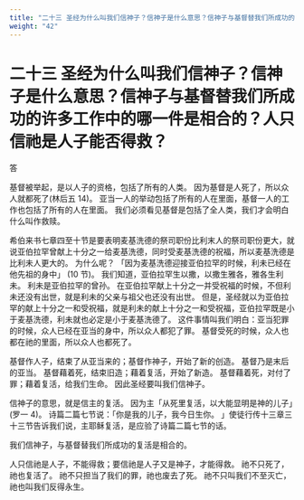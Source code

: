 ```yaml
---
title: "二十三 圣经为什么叫我们信神子？信神子是什么意思？信神子与基督替我们所成功的许多工作中的哪一件是相合的？人只信祂是人子能否得救？"
weight: "42"
---
```


# 二十三 圣经为什么叫我们信神子？信神子是什么意思？信神子与基督替我们所成功的许多工作中的哪一件是相合的？人只信祂是人子能否得救？

答

基督被举起，是以人子的资格，包括了所有的人类。
因为基督是人死了，所以众人就都死了(林后五 14)。
亚当一人的举动包括了所有的人在里面，基督一人的工作也包括了所有的人在里面。
我们必须看见基督是包括了全人类，我们才会明白什么叫作救赎。

希伯来书七章四至十节是要表明麦基洗德的祭司职份比利末人的祭司职份更大，就说亚伯拉罕曾献上十分之一给麦基洗德，同时受麦基洗德的祝福，所以麦基洗德是比利未人更大的。
为什么呢？
「因为麦基洗德迎接亚伯拉罕的时候，利未已经在他先祖的身中」
(10 节)。
我们知道，亚伯拉罕生以撒，以撒生雅各，雅各生利未。
利未是亚伯拉罕的曾孙。
在亚伯拉罕献上十分之一并受祝福的时候，不但利未还没有出世，就是利未的父亲与祖父也还没有出世。
但是，圣经就以为亚伯拉罕的献上十分之一和受祝福，就是利未的献上十分之一和受祝福，亚伯拉罕既是小于麦基洗德，利未就也必定是小于麦基洗德了。
这件事情叫我们明白：亚当犯罪的时候，众人已经在亚当的身中，所以众人都犯了罪。
基督受死的时候，众人也都在祂的里面，所以众人也都死了。

基督作人子，结束了从亚当来的；基督作神子，开始了新的创造。
基督乃是末后的亚当。
基督藉着死，结束旧造；藉着复活，开始了新造。
基督藉着死，对付了罪；藉着复活，给我们生命。
因此圣经要叫我们信神子。

信神子的意思，就是信主的复活。
因为主「从死里复活，以大能显明是神的儿子」(罗一 4)。
诗篇二篇七节说：「你是我的儿子，我今日生你。
」使徒行传十三章三十三节告诉我们说，主耶稣复活，是应验了诗篇二篇七节的话。

我们信神子，与基督替我们所成功的复活是相合的。

人只信祂是人子，不能得救；要信祂是人子又是神子，才能得救。
祂不只死了，祂也复活了。
祂不只担当了我们的罪，祂也废去了死。
祂不只叫我们不至灭亡，祂也叫我们反得永生。
